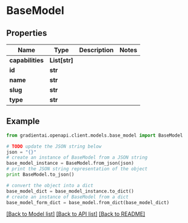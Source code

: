 # BaseModel


## Properties
Name | Type | Description | Notes
------------ | ------------- | ------------- | -------------
**capabilities** | **List[str]** |  | 
**id** | **str** |  | 
**name** | **str** |  | 
**slug** | **str** |  | 
**type** | **str** |  | 

## Example

```python
from gradientai.openapi.client.models.base_model import BaseModel

# TODO update the JSON string below
json = "{}"
# create an instance of BaseModel from a JSON string
base_model_instance = BaseModel.from_json(json)
# print the JSON string representation of the object
print BaseModel.to_json()

# convert the object into a dict
base_model_dict = base_model_instance.to_dict()
# create an instance of BaseModel from a dict
base_model_form_dict = base_model.from_dict(base_model_dict)
```
[[Back to Model list]](../README.md#documentation-for-models) [[Back to API list]](../README.md#documentation-for-api-endpoints) [[Back to README]](../README.md)



